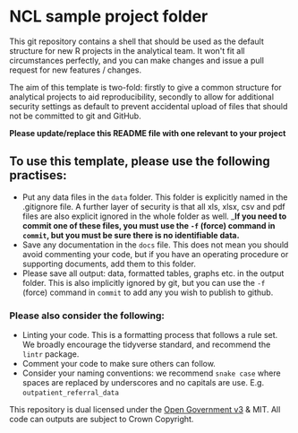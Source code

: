 # NCL sample project folder

This git repository contains a shell that should be used as the default structure for new R projects
in the analytical team.  It won't fit all circumstances perfectly, and you can make changes and issue a 
pull request for new features / changes.

The aim of this template is two-fold: firstly to give a common structure for analytical projects to aid
reproducibility, secondly to allow for additional security settings as default to prevent accidental upload of files that should not be committed to git and GitHub.

__Please update/replace this README file with one relevant to your project__

## To use this template, please use the following practises:

* Put any data files in the `data` folder.  This folder is explicitly named in the .gitignore file.  A further layer of security is that all xls, xlsx, csv and pdf files are also explicit ignored in the whole folder as well.  ___If you need to commit one of these files, you must use the `-f` (force) command in `commit`, but you must be sure there is no identifiable data.__
* Save any documentation in the `docs` file.  This does not mean you should avoid commenting your code, but if you have an operating procedure or supporting documents, add them to this folder.
* Please save all output: data, formatted tables, graphs etc. in the output folder.  This is also implicitly ignored by git, but you can use the `-f` (force) command in `commit` to add any you wish to publish to github.


### Please also consider the following:
* Linting your code.  This is a formatting process that follows a rule set.  We broadly encourage the tidyverse standard, and recommend the `lintr` package.
* Comment your code to make sure others can follow.
* Consider your naming conventions: we recommend `snake case` where spaces are replaced by underscores and no capitals are use. E.g. `outpatient_referral_data`


This repository is dual licensed under the [Open Government v3]([https://www.nationalarchives.gov.uk/doc/open-government-licence/version/3/) & MIT. All code can outputs are subject to Crown Copyright.
